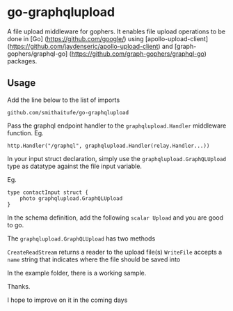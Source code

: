 # go-graphqlupload

A file upload middleware for gophers. It enables file upload operations to be done in [Go] (https://github.com/google/) using [apollo-upload-client] (https://github.com/jaydenseric/apollo-upload-client) and [graph-gophers/graphql-go] (https://github.com/graph-gophers/graphql-go) packages.


## Usage

Add the line below to the list of imports

`github.com/smithaitufe/go-graphqlupload`

Pass the graphql endpoint handler to the `graphqlupload.Handler` middleware function.
Eg.

`http.Handler("/graphql", graphqlupload.Handler(relay.Handler...))`

In your input struct declaration, simply use the `graphqlupload.GraphQLUpload` type as datatype against the file input variable.

Eg.

```og
type contactInput struct {
    photo graphqlupload.GraphQLUpload
}
```
In the schema definition, add the following  `scalar Upload` and you are good to go.


The `graphqlupload.GraphQLUpload` has two methods

`CreateReadStream` returns a reader to the upload file(s)
`WriteFile` accepts a `name` string that indicates where the file should be saved into

In the example folder, there is a working sample.

Thanks.

I hope to improve on it in the coming days


